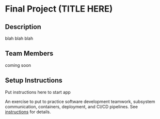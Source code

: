 # Final Project (TITLE HERE)

## Description
blah blah blah

## Team Members
coming soon

## Setup Instructions
Put instructions here to start app

An exercise to put to practice software development teamwork, subsystem communication, containers, deployment, and CI/CD pipelines. See [instructions](./instructions.md) for details.
